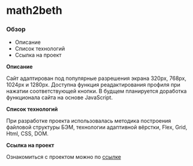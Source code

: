 # math2beth

### Обзор

* Описание
* Список технологий
* Ссылка на проект

**Описание**

Сайт адаптирован под популярные разрешения экрана 320px, 768px, 1024px и 1280px. Доступна функция реадактирования профиля при нажатии соответствующей кнопки. В будщем планируется доработка функционала сайта на основе JavaScript.

**Список технологий**

При разработке проекта использовалась методика построения файловой структуры БЭМ, технологии адаптивной вёрстки, Flex, Grid, Html, CSS, DOM.

**Ссылка на проект**

Ознакомиться с проектом можно по [ссылке]()
